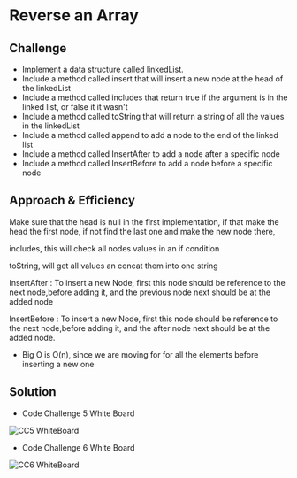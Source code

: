 # Reverse an Array

<!-- Short summary or background information -->

## Challenge

<!-- Description of the challenge -->

- Implement a data structure called linkedList.
- Include a method called insert that will insert a new node at the head of the linkedList
- Include a method called includes that return true if the argument is in the linked list, or false it it wasn't
- Include a method called toString that will return a string of all the values in the linkedList
- Include a method called append to add a node to the end of the linked list
- Include a method called InsertAfter to add a node after a specific node
- Include a method called InsertBefore to add a node before a specific node

## Approach & Efficiency

<!-- What approach did you take? Why? What is the Big O space/time for this approach? -->

Make sure that the head is null in the first implementation, if that make the head the first node, if not find the last one and make the new node there,

includes, this will check all nodes values in an if condition

toString, will get all values an concat them into one string

InsertAfter : To insert a new Node, first this node should be reference to the next node,before adding it, and the previous node next should be at the added node

InsertBefore : To insert a new Node, first this node should be reference to the next node,before adding it, and the after node next should be at the added node.

- Big O is O(n), since we are moving for for all the elements before inserting a new one

## Solution

<!-- Embedded whiteboard image -->

- Code Challenge 5 White Board

![CC5 WhiteBoard](../assets/CC5.jpg)

- Code Challenge 6 White Board

![CC6 WhiteBoard](../assets/CC6.jpg)
